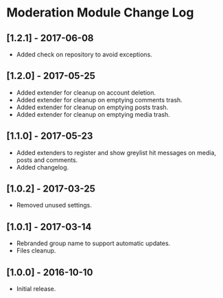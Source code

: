 
# Moderation Module Change Log

## [1.2.1] - 2017-06-08

- Added check on repository to avoid exceptions.

## [1.2.0] - 2017-05-25

- Added extender for cleanup on account deletion.
- Added extender for cleanup on emptying comments trash.
- Added extender for cleanup on emptying posts trash.
- Added extender for cleanup on emptying media trash.

## [1.1.0] - 2017-05-23

- Added extenders to register and show greylist hit messages on media, posts and comments.
- Added changelog.

## [1.0.2] - 2017-03-25

- Removed unused settings.

## [1.0.1] - 2017-03-14

- Rebranded group name to support automatic updates.
- Files cleanup.

## [1.0.0] - 2016-10-10

- Initial release.
